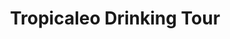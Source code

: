 ---
order: 33
image: "https://cdn.filestackcontent.com/iMH2L4P7Rw2AssBPEOz1/convert?cache=true&compress=true&quality=90&format=webp&w=1000&fit=max"
title:   Tropicaleo Drinking Tour
infose: Drink your way through Old San Juan!
link: "https://fareharbor.com/embeds/book/spoonfoodtours/items/558779/calendar/2025/10/?asn=fhdn&asn-ref=turisteandoenpuertorico&ref=turisteandoenpuertorico&marketplace=yes&flow=no&full-items=yes"
---
